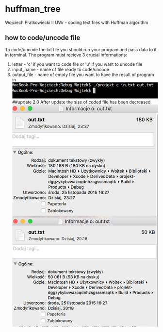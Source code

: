# huffman_tree
Wojciech Pratkowiecki II UWr - coding text files with Huffman algorithm
## how to code/uncode file
To code/uncode the txt file you should run your program and pass data to it in terminal. The program must recieve 3 crucial informations:
  1. letter - 'c' if you want to code file or 'u' if you want to uncode file
  2. input_name - name of file ready to code/uncode
  3. output_file - name of empty file you want to have the result of program in
![alt text](https://github.com/wiatrak2/huffman_tree/blob/master/screen/screen1.png "running_program")
##update 2.0
After update the size of coded file has been decreased. 
![alt text](https://github.com/wiatrak2/huffman_tree/blob/master/screen/screen2.png "file_size")

